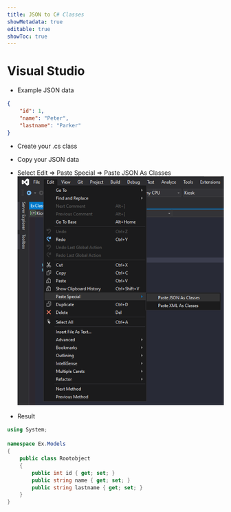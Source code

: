 ```yaml
---
title: JSON to C# Classes
showMetadata: true
editable: true
showToc: true
---
```


# Visual Studio

- Example JSON data
```json
{
    "id": 1,
    "name": "Peter",
    "lastname": "Parker"
}
```

- Create your .cs class
- Copy your JSON data
- Select Edit => Paste Special => Paste JSON As Classes
![Paste JSON As Classes](images/json-to-csharp-classes.png)


- Result

```c#
using System;

namespace Ex.Models
{
    public class Rootobject
    {
        public int id { get; set; }
        public string name { get; set; }
        public string lastname { get; set; }
    }
}
```